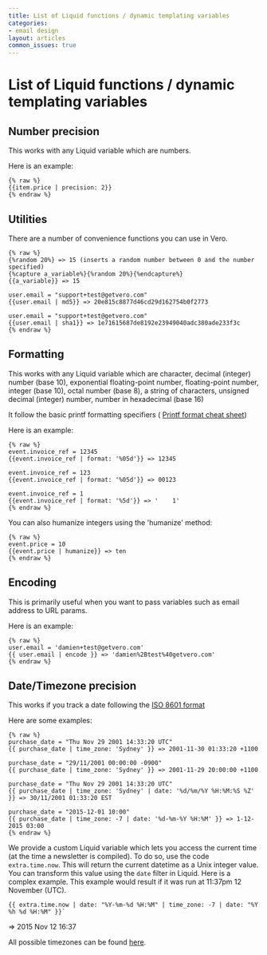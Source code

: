 ```yaml
---
title: List of Liquid functions / dynamic templating variables
categories:
- email design
layout: articles
common_issues: true
---
```


# List of Liquid functions / dynamic templating variables
    
## Number precision

This works with any Liquid variable which are numbers.

Here is an example:

	{% raw %}
	{{item.price | precision: 2}}
	{% endraw %}
 
## Utilities

There are a number of convenience functions you can use in Vero. 
	
	{% raw %}
	{%random 20%} => 15 (inserts a random number between 0 and the number specified)
	{%capture a_variable%}{%random 20%}{%endcapture%}
	{{a_variable}} => 15

	user.email = "support+test@getvero.com"
	{{user.email | md5}} => 20e815c8877d46cd29d162754b0f2773

	user.email = "support+test@getvero.com"
	{{user.email | sha1}} => 1e71615687de8192e23949040adc380ade233f3c
	{% endraw %}

## Formatting

This works with any Liquid variable which are character, decimal (integer) number (base 10), exponential floating-point number, floating-point number, integer (base 10), octal number (base 8), a string of characters, unsigned decimal (integer) number, number in hexadecimal (base 16)
	
It follow the basic printf formatting specifiers (
[Printf format cheat sheet](http://alvinalexander.com/programming/printf-format-cheat-sheet))
 
Here is an example:

	{% raw %}
	event.invoice_ref = 12345
	{{event.invoice_ref | format: '%05d'}} => 12345

	event.invoice_ref = 123
	{{event.invoice_ref | format: '%05d'}} => 00123

	event.invoice_ref = 1
	{{event.invoice_ref | format: '%5d'}} => '    1'
	{% endraw %}
 
You can also humanize integers using the 'humanize' method:

	{% raw %}
	event.price = 10
	{{event.price | humanize}} => ten
	{% endraw %}
	
## Encoding

This is primarily useful when you want to pass variables such as email address to URL params.

Here is an example:

	{% raw %}
	user.email = 'damien+test@getvero.com'
	{{ user.email | encode }} => 'damien%2Btest%40getvero.com'
	{% endraw %}

## Date/Timezone precision

This works if you track a date following the [ISO 8601 format](https://en.wikipedia.org/wiki/ISO_8601)

Here are some examples:

	{% raw %}
	purchase_date = "Thu Nov 29 2001 14:33:20 UTC"
	{{ purchase_date | time_zone: 'Sydney' }} => 2001-11-30 01:33:20 +1100

	purchase_date = "29/11/2001 00:00:00 -0900"
	{{ purchase_date | time_zone: 'Sydney' }} => 2001-11-29 20:00:00 +1100

	purchase_date = "Thu Nov 29 2001 14:33:20 UTC"
	{{ purchase_date | time_zone: 'Sydney' | date: '%d/%m/%Y %H:%M:%S %Z' }} => 30/11/2001 01:33:20 EST
	
	purchase_date = "2015-12-01 10:00"
	{{ purchase_date | time_zone: -7 | date: '%d-%m-%Y %H:%M' }} => 1-12-2015 03:00
	{% endraw %}

We provide a custom Liquid variable which lets you access the current time (at the time a newsletter is compiled). To do so, use the code `extra.time.now`. This will return the current datetime as a Unix integer value. You can transform this value using the `date` filter in Liquid. Here is a complex example. This example would result if it was run at 11:37pm 12 November (UTC).

	{{ extra.time.now | date: "%Y-%m-%d %H:%M" | time_zone: -7 | date: "%Y %h %d %H:%M" }}`
 => 2015 Nov 12 16:37
	
All possible timezones can be found [here](http://apidock.com/rails/TimeZone).
